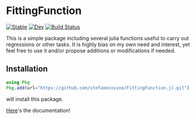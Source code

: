 # FittingFunction

[![Stable](https://img.shields.io/badge/docs-stable-blue.svg)](https://stefanocovino.github.io/FittingFunction.jl/stable/)
[![Dev](https://img.shields.io/badge/docs-dev-blue.svg)](https://stefanocovino.github.io/FittingFunction.jl/dev/)
[![Build Status](https://github.com/stefanocovino/FittingFunction.jl/actions/workflows/CI.yml/badge.svg?branch=main)](https://github.com/stefanocovino/FittingFunction.jl/actions/workflows/CI.yml?query=branch%3Amain)


This is a simple package including several julia functions useful to carry out regressions or other tasks. It is highly bias on my own need and interest, yet feel free to use it and/or propose additions or modifications if needed.



## Installation

```julia
using Pkg
Pkg.add(url="https://github.com/stefanocovino/FittingFunction.jl.git")
```

will install this package.


[Here](https://stefanocovino.github.io/FittingFunction.jl/stable)'s the documentation!